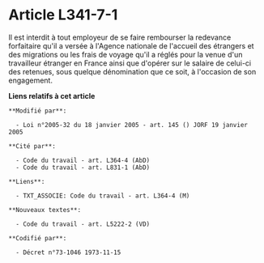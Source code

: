 # Article L341-7-1

Il est interdit à tout employeur de se faire rembourser la redevance forfaitaire qu'il a versée à l'Agence nationale de
l'accueil des étrangers et des migrations ou les frais de voyage qu'il a réglés pour la venue d'un travailleur étranger en
France ainsi que d'opérer sur le salaire de celui-ci des retenues, sous quelque dénomination que ce soit, à l'occasion de son
engagement.

**Liens relatifs à cet article**

	**Modifié par**:

	  - Loi n°2005-32 du 18 janvier 2005 - art. 145 () JORF 19 janvier 2005

	**Cité par**:

	  - Code du travail - art. L364-4 (AbD)
	  - Code du travail - art. L831-1 (AbD)

	**Liens**:

	  - TXT_ASSOCIE: Code du travail - art. L364-4 (M)

	**Nouveaux textes**:

	  - Code du travail - art. L5222-2 (VD)

	**Codifié par**:

	  - Décret n°73-1046 1973-11-15
